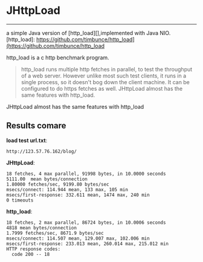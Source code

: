 # JHttpLoad
---
a simple Java version of [http_load][],implemented with Java NIO.
[http_load]: https://github.com/timbunce/http_load](https://github.com/timbunce/http_load

http_load is a c http benchmark program.

>http_load runs multiple http fetches in parallel, to test the
>throughput of a web server.  However unlike most such test clients,
>it runs in a single process, so it doesn't bog down the client
>machine.  It can be configured to do https fetches as well.
>JHttpLoad almost has the same  features with http_load.

JHttpLoad almost has the same features with http_load

## Results comare

**load test url.txt**:
~~~
http://123.57.76.162/blog/
~~~


**JHttpLoad**:
~~~
18 fetches, 4 max parallel, 91998 bytes, in 10.0000 seconds
5111.00  mean bytes/connection
1.80000 fetches/sec, 9199.80 bytes/sec
msecs/connect: 114.944 mean, 133 max, 105 min
msecs/first-response: 332.611 mean, 1474 max, 240 min
0 timeouts
~~~

**http_load**:
~~~
18 fetches, 2 max parallel, 86724 bytes, in 10.0006 seconds
4818 mean bytes/connection
1.7999 fetches/sec, 8671.9 bytes/sec
msecs/connect: 114.507 mean, 129.007 max, 102.006 min
msecs/first-response: 233.013 mean, 260.014 max, 215.012 min
HTTP response codes:
  code 200 -- 18
  ~~~





